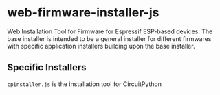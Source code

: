 # web-firmware-installer-js

Web Installation Tool for Firmware for Espressif ESP-based devices. The base installer is intended
to be a general installer for different firmwares with specific application installers building
upon the base installer.

## Specific Installers

`cpinstaller.js` is the installation tool for CircuitPython

